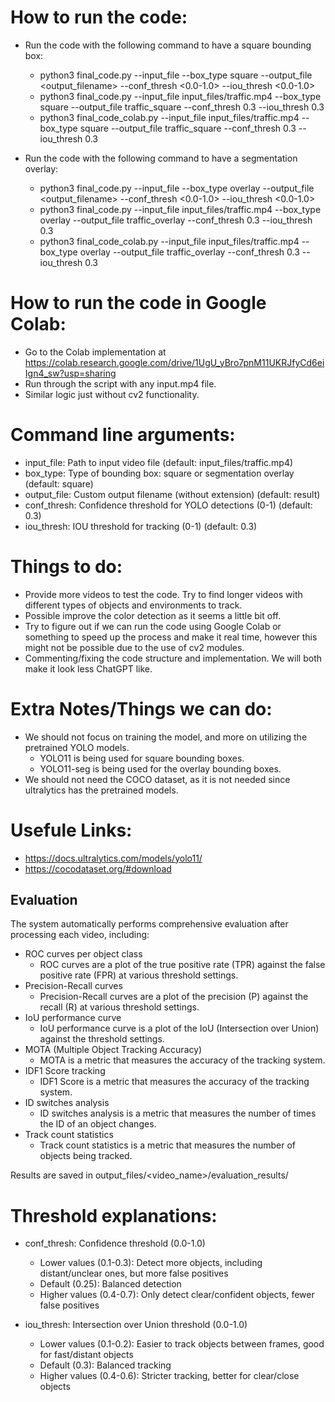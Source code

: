 # How to run the code:
- Run the code with the following command to have a square bounding box:
    - python3 final_code.py --input_file <filename> --box_type square --output_file <output_filename> --conf_thresh <0.0-1.0> --iou_thresh <0.0-1.0>
    - python3 final_code.py --input_file input_files/traffic.mp4 --box_type square --output_file traffic_square --conf_thresh 0.3 --iou_thresh 0.3
    - python3 final_code_colab.py --input_file input_files/traffic.mp4 --box_type square --output_file traffic_square --conf_thresh 0.3 --iou_thresh 0.3

- Run the code with the following command to have a segmentation overlay:
    - python3 final_code.py --input_file <filename> --box_type overlay --output_file <output_filename> --conf_thresh <0.0-1.0> --iou_thresh <0.0-1.0>
    - python3 final_code.py --input_file input_files/traffic.mp4 --box_type overlay --output_file traffic_overlay --conf_thresh 0.3 --iou_thresh 0.3
    - python3 final_code_colab.py --input_file input_files/traffic.mp4 --box_type overlay --output_file traffic_overlay --conf_thresh 0.3 --iou_thresh 0.3

# How to run the code in Google Colab:
- Go to the Colab implementation at https://colab.research.google.com/drive/1UgU_yBro7pnM11UKRJfyCd6eiIgn4_sw?usp=sharing
- Run through the script with any input.mp4 file.
- Similar logic just without cv2 functionality.

# Command line arguments:
- input_file: Path to input video file (default: input_files/traffic.mp4)
- box_type: Type of bounding box: square or segmentation overlay (default: square)
- output_file: Custom output filename (without extension) (default: result)
- conf_thresh: Confidence threshold for YOLO detections (0-1) (default: 0.3)
- iou_thresh: IOU threshold for tracking (0-1) (default: 0.3)

# Things to do:
- Provide more videos to test the code. Try to find longer videos with different types of objects and environments to track.
- Possible improve the color detection as it seems a little bit off.
- Try to figure out if we can run the code using Google Colab or something to speed up the process and make it real time, however this might not be possible due to the use of cv2 modules.
- Commenting/fixing the code structure and implementation. We will both make it look less ChatGPT like.

# Extra Notes/Things we can do:
- We should not focus on training the model, and more on utilizing the pretrained YOLO models.
    - YOLO11 is being used for square bounding boxes.
    - YOLO11-seg is being used for the overlay bounding boxes.
- We should not need the COCO dataset, as it is not needed since ultralytics has the pretrained models.

# Usefule Links:
- https://docs.ultralytics.com/models/yolo11/
- https://cocodataset.org/#download

## Evaluation
The system automatically performs comprehensive evaluation after processing each video, including:
- ROC curves per object class
    - ROC curves are a plot of the true positive rate (TPR) against the false positive rate (FPR) at various threshold settings.
- Precision-Recall curves
    - Precision-Recall curves are a plot of the precision (P) against the recall (R) at various threshold settings.
- IoU performance curve
    - IoU performance curve is a plot of the IoU (Intersection over Union) against the threshold settings.
- MOTA (Multiple Object Tracking Accuracy)
    - MOTA is a metric that measures the accuracy of the tracking system.
- IDF1 Score tracking
    - IDF1 Score is a metric that measures the accuracy of the tracking system.
- ID switches analysis
    - ID switches analysis is a metric that measures the number of times the ID of an object changes.
- Track count statistics
    - Track count statistics is a metric that measures the number of objects being tracked.

Results are saved in output_files/<video_name>/evaluation_results/

# Threshold explanations:
- conf_thresh: Confidence threshold (0.0-1.0)
  - Lower values (0.1-0.3): Detect more objects, including distant/unclear ones, but more false positives
  - Default (0.25): Balanced detection
  - Higher values (0.4-0.7): Only detect clear/confident objects, fewer false positives

- iou_thresh: Intersection over Union threshold (0.0-1.0)
  - Lower values (0.1-0.2): Easier to track objects between frames, good for fast/distant objects
  - Default (0.3): Balanced tracking
  - Higher values (0.4-0.6): Stricter tracking, better for clear/close objects